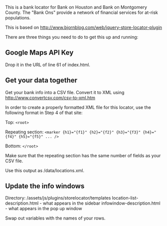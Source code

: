 This is a bank locator for Bank on Houston and Bank on Montgomery County. The "Bank Ons" provide a network of financial services for at-risk populations.

This is based on http://www.bjornblog.com/web/jquery-store-locator-plugin

There are three things you need to do to get this up and running:

## Google Maps API Key

Drop it in the URL of line 61 of index.html.

## Get your data together

Get your bank info into a CSV file. Convert it to XML using http://www.convertcsv.com/csv-to-xml.htm

In order to create a properly formatted XML file for this locator, use the following format in Step 4 of that site:

Top:
`<root>`

Repeating section:
`<marker {h1}="{f1}" {h2}="{f2}" {h3}="{f3}" {h4}="{f4}" {h5}="{f5}" ... />`

Bottom:
`</root>`

Make sure that the repeating section has the same number of fields as your CSV file. 

Use this output as /data/locations.xml.

## Update the info windows

Directory: /assets/js/plugins/storelocator/templates
location-list-description.html - what appears in the sidebar
infowindow-description.html - what appears in the pop up window

Swap out variables with the names of your rows.
